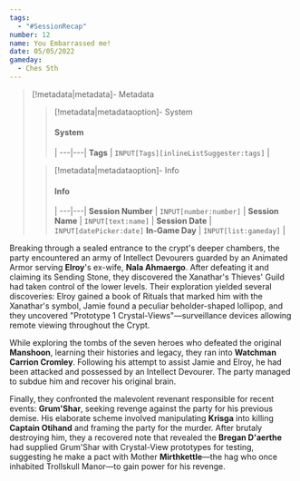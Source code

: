 ```yaml
---
tags:
  - "#SessionRecap"
number: 12
name: You Embarrassed me!
date: 05/05/2022
gameday:
  - Ches 5th
---
```

> [!metadata|metadata]- Metadata 
>> [!metadata|metadataoption]- System
>> #### System
>>  |
>> ---|---|
> **Tags** | `INPUT[Tags][inlineListSuggester:tags]` |
>
>> [!metadata|metadataoption]- Info
>> #### Info
>>  |
>> ---|---|
>> **Session Number** | `INPUT[number:number]` |
>> **Session Name** | `INPUT[text:name]` |
>> **Session Date** | `INPUT[datePicker:date]`
>> **In-Game Day** | `INPUT[list:gameday]` |

Breaking through a sealed entrance to the crypt's deeper chambers, the party encountered an army of Intellect Devourers guarded by an Animated Armor serving **Elroy**'s ex-wife, **Nala Ahmaergo**. After defeating it and claiming its Sending Stone, they discovered the Xanathar's Thieves' Guild had taken control of the lower levels. Their exploration yielded several discoveries: Elroy gained a book of Rituals that marked him with the Xanathar's symbol, Jamie found a peculiar beholder-shaped lollipop, and they uncovered "Prototype 1 Crystal-Views"—surveillance devices allowing remote viewing throughout the Crypt.

While exploring the tombs of the seven heroes who defeated the original **Manshoon**, learning their histories and legacy, they ran into **Watchman Carrion Cromley**. Following his attempt to assist Jamie and Elroy, he had been attacked and possessed by an Intellect Devourer. The party managed to subdue him and recover his original brain.

Finally, they confronted the malevolent revenant responsible for recent events: **Grum'Shar**, seeking revenge against the party for his previous demise. His elaborate scheme involved manipulating **Krisga** into killing **Captain Otihand** and framing the party for the murder. After brutaly destroying him, they a recovered note that revealed the **Bregan D'aerthe** had supplied Grum'Shar with Crystal-View prototypes for testing, suggesting he make a pact with Mother **Mirthkettle**—the hag who once inhabited Trollskull Manor—to gain power for his revenge. 
